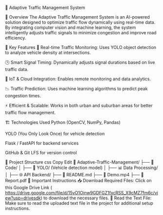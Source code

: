 🚦 Adaptive Traffic Management System


📌 Overview
The Adaptive Traffic Management System is an AI-powered solution designed to optimize traffic flow dynamically using real-time data. By integrating computer vision and machine learning, the system intelligently adjusts traffic signals to minimize congestion and improve road efficiency.

🎯 Key Features
🚗 Real-time Traffic Monitoring: Uses YOLO object detection to analyze vehicle density at intersections.

🕒 Smart Signal Timing: Dynamically adjusts signal durations based on live traffic data.

📡 IoT & Cloud Integration: Enables remote monitoring and data analytics.

📉 Traffic Prediction: Uses machine learning algorithms to predict peak congestion times.

⚡ Efficient & Scalable: Works in both urban and suburban areas for better traffic flow management.

🏗️ Technologies Used
Python (OpenCV, NumPy, Pandas)

YOLO (You Only Look Once) for vehicle detection

Flask / FastAPI for backend services

GitHub & Git LFS for version control

📂 Project Structure
css
Copy
Edit
📁 Adaptive-Traffic-Management/
 ├── 📂 Code/
 │   ├── 🚦 YOLO/ (Vehicle detection model)
 │   ├── 📊 Data Processing/
 │   ├── 🌐 API Backend/
 ├── 📜 README.md
 ├── 🎥 Demo.mp4
 ├── 📄 Report.pdf
📌 Important Instructions
📥 Download Required Files: Click on this Google Drive Link ( https://drive.google.com/file/d/15vO1Oinw9GDFGZ1fxcRSS_X9cMZ7fm6c/view?usp=drivesdk) to download the necessary files.
📝 Read the Text File: Make sure to read the uploaded text file in the project for additional setup instructions.
